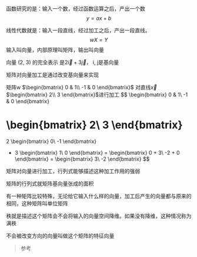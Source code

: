 函数研究的是：输入一个数，经过函数运算之后，产出一个数
$$
y = ax + b
$$

线性代数就是：输入一段直线，经过加工之后，产出一段直线。
$$
    wX = Y
$$
输入叫向量，内部原理叫矩阵，输出叫向量



向量 (2, 3) 的完全表示 是$2\overrightarrow{i}+ 3\overrightarrow{j}$， i, j是基向量

矩阵对向量加工是通过改变基向量来实现

矩阵w $\begin{bmatrix}
0 & 1\\
-1 & 0
\end{bmatrix}$ 对直线$\overrightarrow{x}$ $\begin{bmatrix}
2\\
3
\end{bmatrix}$进行加工
$$
\begin{bmatrix}
0 & 1\\
-1 & 0
\end{bmatrix}

\begin{bmatrix}
2\\
3
\end{bmatrix}
=
2
\begin{bmatrix}
0\\
-1
\end{bmatrix}
+ 3
\begin{bmatrix}
1\\
0
\end{bmatrix}
=
\begin{bmatrix}
0 + 3\\
-2 + 0
\end{bmatrix}
=
\begin{bmatrix}
3\\
-2
\end{bmatrix}
$$


矩阵对向量进行加工，行列式能够描述这种加工作用的强弱

矩阵的行列式就矩阵基向量张成的面积

有一种矩阵比较特殊，无论给它输入什么样的向量，加工后产生的向量都与原来的相同，这种矩阵叫单位矩阵

秩就是描述这个矩阵会不会将输入的向量空间降维。如果没有降维，这种情况称为满秩

不会被改变方向的向量叫做这个矩阵的特征向量



> 参考
>
> [](https://www.zhihu.com/question/20534668)

